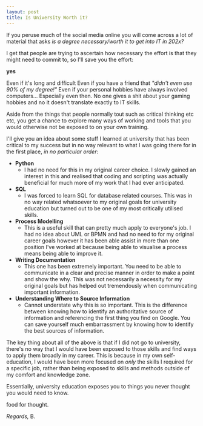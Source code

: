 ```yaml
---
layout: post
title: Is University Worth it?
---
```

If you peruse much of the social media online you will come across a lot of material that asks *is a degree necessary/worth it to get into IT in 202x?*

I get that people are trying to ascertain how necessary the effort is that they might need to commit to, so I'll save you the effort:

 **yes**

Even if it's long and difficult
Even if you have a friend that *"didn't even use 90% of my degree!"*
Even if your personal hobbies have always involved computers... Especially even then. No one gives a shit about your gaming hobbies and no it doesn't translate exactly to IT skills.

Aside from the things that people normally tout such as critical thinking etc etc, you get a chance to explore many ways of working and tools that you would otherwise not be exposed to on your own training.

I'll give you an idea about some stuff I learned at university that has been critical to my success but in no way relevant to what I was going there for in the first place, *in no particular order*:

+ **Python**
  + I had no need for this in my original career choice. I slowly gained an interest in this and realised that coding and scripting was actually beneficial for much more of my work that I had ever anticipated.
+ **SQL**
  + I was forced to learn SQL for database related courses. This was in no way related whatsoever to my original goals for university education but turned out to be one of my most critically utilised skills.
+ **Process Modelling**
  + This is a useful skill that can pretty much apply to everyone's job. I had no idea about UML or BPMN and had no need to for my original career goals however it has been able assist in more than one position I've worked at because being able to visualise a process means being able to improve it.
+ **Writing Documentation**
  + This one has been extremely important. You need to be able to communicate in a clear and precise manner in order to make a point and show the why. This was not necessarily a necessity for my original goals but has helped out tremendously when communicating important information.
+ **Understanding Where to Source Information**
  + Cannot understate why  this is so important. This is the difference between knowing how to identify an authoritative source of information and referencing the first thing you find on Google. You can save yourself much embarrassment by knowing how to identify the best sources of information.

The key thing about all of the above is that if I did not go to university, there's no way that I would have been exposed to those skills and find ways to apply them broadly in my career. This is because in my own self-education, I would have been more focused on *only* the skills I required for a specific job, rather than being exposed to skills and methods outside of my comfort and knowledge zone.

Essentially, university education exposes you to things you never thought you would need to know.

food for thought.

*Regards,*
B.